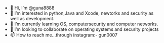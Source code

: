- 👋 Hi, I’m @guna8888
- 👀 I’m interested in python,Java and Xcode,  newtorks and security as well as development. 
- 🌱 I’m currently learning OS, computersecurity and computer networks. 
- 💞️ I’m looking to collaborate on operating systems and security projects 
- 📫 How to reach me...through instagram:- gun0007

<!---
guna8888/guna8888 is a ✨ special ✨ repository because its `README.md` (this file) appears on your GitHub profile.
You can click the Preview link to take a look at your changes.
--->
